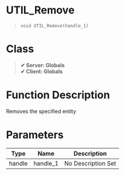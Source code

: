 # UTIL_Remove
> `void UTIL_Remove(handle_1)`
# Class
> __✔ Server: Globals__  
> __✔ Client: Globals__  
# Function Description
Removes the specified entity
# Parameters
Type|Name|Description
--|--|--
handle|handle_1|No Description Set

